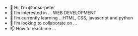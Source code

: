 - 👋 Hi, I’m @boss-peter
- 👀 I’m interested in ... WEB DEVELOPMENT
- 🌱 I’m currently learning ...HTML, CSS, javascript and python
- 💞️ I’m looking to collaborate on ...
- 📫 How to reach me ... 

<!---
boss-peter/boss-peter is a ✨ special ✨ repository because its `README.md` (this file) appears on your GitHub profile.
You can click the Preview link to take a look at your changes.
--->
